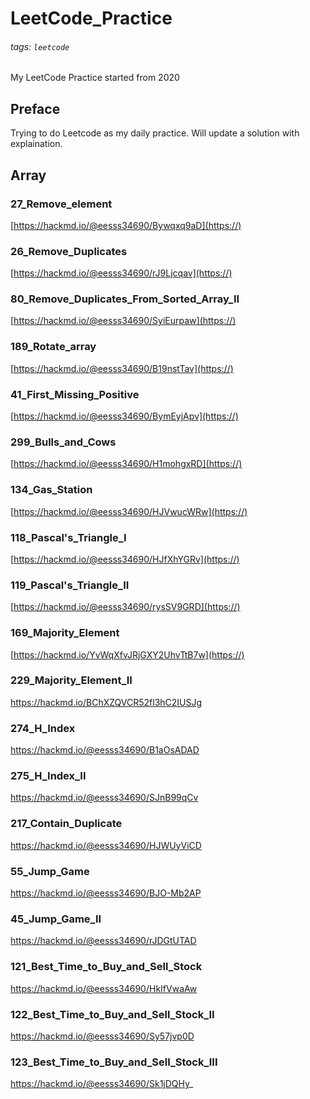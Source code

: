 # LeetCode_Practice
###### tags: `leetcode`
My LeetCode Practice started from 2020
## Preface
Trying to do Leetcode as my daily practice. Will update a solution with explaination.
## Array
### 27_Remove_element
[https://hackmd.io/@eesss34690/Bywqxq9aD](https://)
### 26_Remove_Duplicates
[https://hackmd.io/@eesss34690/rJ9Ljcqav](https://)
### 80_Remove_Duplicates_From_Sorted_Array_II
[https://hackmd.io/@eesss34690/SyiEurpaw](https://)
### 189_Rotate_array
[https://hackmd.io/@eesss34690/B19nstTav](https://)
### 41_First_Missing_Positive
[https://hackmd.io/@eesss34690/BymEyjApv](https://)
### 299_Bulls_and_Cows
[https://hackmd.io/@eesss34690/H1mohgxRD](https://)
### 134_Gas_Station
[https://hackmd.io/@eesss34690/HJVwucWRw](https://)
### 118_Pascal's_Triangle_I
[https://hackmd.io/@eesss34690/HJfXhYGRv](https://)
### 119_Pascal's_Triangle_II
[https://hackmd.io/@eesss34690/rysSV9GRD](https://)
### 169_Majority_Element
[https://hackmd.io/YvWqXfvJRjGXY2UhvTtB7w](https://)
### 229_Majority_Element_II
https://hackmd.io/BChXZQVCR52fl3hC2IUSJg
### 274_H_Index
https://hackmd.io/@eesss34690/B1aOsADAD
### 275_H_Index_II
https://hackmd.io/@eesss34690/SJnB99qCv
### 217_Contain_Duplicate
https://hackmd.io/@eesss34690/HJWUyViCD
### 55_Jump_Game
https://hackmd.io/@eesss34690/BJO-Mb2AP
### 45_Jump_Game_II
https://hackmd.io/@eesss34690/rJDGtUTAD
### 121_Best_Time_to_Buy_and_Sell_Stock
https://hackmd.io/@eesss34690/HkIfVwaAw
### 122_Best_Time_to_Buy_and_Sell_Stock_II
https://hackmd.io/@eesss34690/Sy57jvp0D
### 123_Best_Time_to_Buy_and_Sell_Stock_III
https://hackmd.io/@eesss34690/Sk1jDQHy_